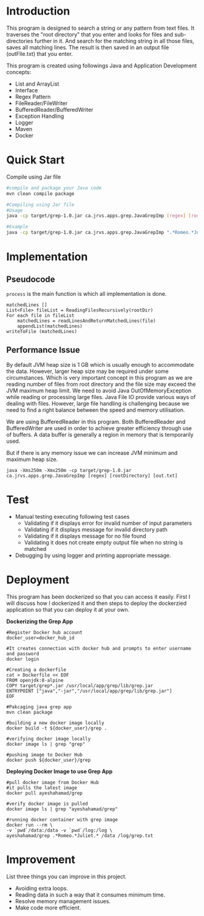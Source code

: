 # Introduction

This program is designed to search a string or any pattern from text files. 
It traverses the "root directory" that you enter and looks for files and sub-directories further in it. And search for the matching string in all those files, saves all matching lines. The result is then saved in an output file (outFIle.txt) that you enter.

This program is created using followings Java and Application Development concepts:
- List and ArrayList
- Interface
- Regex Pattern
- FileReader/FileWriter
- BufferedReader/BufferedWriter
- Exception Handling 
- Logger
- Maven
- Docker

# Quick Start

Compile using Jar file
```bash
#compile and package your Java code
mvn clean compile package

#Compiling using Jar file
#Usage
java -cp target/grep-1.0.jar ca.jrvs.apps.grep.JavaGrepImp [regex] [rootDirectory] [ouputFile.txt]

#Example
java -cp target/grep-1.0.jar ca.jrvs.apps.grep.JavaGrepImp ".*Romeo.*Juliet.*" "./data" "./out/grep.txt"
```

# Implementation

## Pseudocode
`process` is the main function is which all implementation is done.
```
matchedLines []
List<File> fileList = ReadingFilesRecursively(rootDir)
For each file in fileList
    matchedLines = readLinesAndReturnMatchedLines(file) 
    appendList(matchedLines)
writeToFile (matchedLines)
```

## Performance Issue
By default JVM heap size is 1 GB which is usually enough to accommodate the data. However, larger heap size may be required under some circumstances. Which is very important concept in this program as we are reading number of files from root directory and the file size may exceed the JVM maximum heap limit.
We need to avoid Java OutOfMemoryException while reading or processing large files.
Java File IO provide various ways of dealing with files. However, large file handling is challenging because we need to find a right balance between the speed and memory utilisation.

We are using BufferedReader in this program. Both BufferedReader and BufferedWriter are used in order to achieve greater efficiency through use of buffers. A data buffer is generally a region in memory that is temporarily used. 

But if there is any memory issue we can increase JVM minimum and maximum heap size.
````shell
java -Xms250m -Xmx250m -cp target/grep-1.0.jar ca.jrvs.apps.grep.JavaGrepImp [regex] [rootDirectory] [out.txt]
````

# Test
 - Manual testing executing following test cases
   - Validating if it displays error for invalid number of input parameters
   - Validating if it displays message for invalid directory path
   - Validating if it displays message for no file found
   - Validating it does not create empty output file when no string is matched
 - Debugging by using logger and printing appropriate message.

# Deployment
This program has been dockerized so that you can access it easily. First I will discuss how I dockerized it and then steps to deploy the dockerzied application so that you can deploy it at your own.

**Dockerizing the Grep App**
```shell
#Register Docker hub account
docker_user=docker_hub_id

#It creates connection with docker hub and prompts to enter username and password
docker login 

#Creating a dockerfile
cat > Dockerfile << EOF
FROM openjdk:8-alpine
COPY target/grep*.jar /usr/local/app/grep/lib/grep.jar
ENTRYPOINT ["java","-jar","/usr/local/app/grep/lib/grep.jar"]
EOF

#Pakcaging java grep app
mvn clean package

#building a new docker image locally
docker build -t ${docker_user}/grep .

#verifying docker image locally
docker image ls | grep "grep"

#pushing image to Docker Hub
docker push ${docker_user}/grep
```

**Deploying Docker Image to use Grep App**
```shell
#pull docker image from Docker Hub
#it pulls the latest image
docker pull ayeshahamad/grep

#verify docker image is pulled
docker image ls | grep "ayeshahamad/grep"

#running docker container with grep image
docker run --rm \
-v `pwd`/data:/data -v `pwd`/log:/log \
ayeshahamad/grep .*Romeo.*Juliet.* /data /log/grep.txt
```

# Improvement
List three things you can improve in this project.
- Avoiding extra loops.
- Reading data in such a way that it consumes minimum time.
- Resolve memory management issues.
- Make code more efficient.
